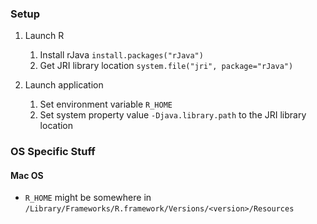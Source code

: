 ### Setup

1. Launch R
    1. Install rJava `install.packages("rJava")`
    1. Get JRI library location `system.file("jri", package="rJava")`

1. Launch application
    1. Set environment variable `R_HOME`
    2. Set system property value `-Djava.library.path` to the JRI library location

### OS Specific Stuff

#### Mac OS

- `R_HOME` might be somewhere in `/Library/Frameworks/R.framework/Versions/<version>/Resources`
